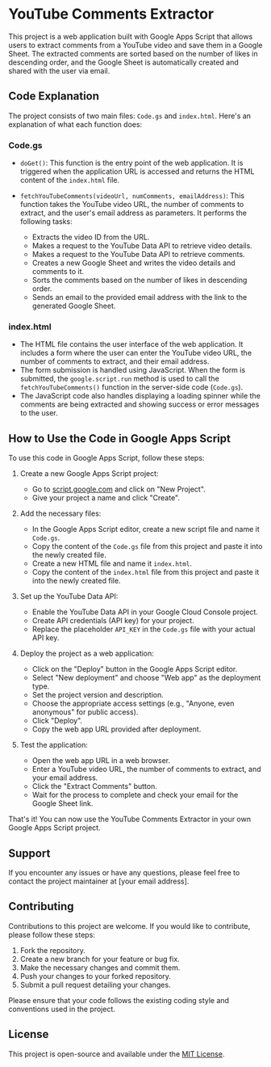 # YouTube Comments Extractor

This project is a web application built with Google Apps Script that allows users to extract comments from a YouTube video and save them in a Google Sheet. The extracted comments are sorted based on the number of likes in descending order, and the Google Sheet is automatically created and shared with the user via email.


## Code Explanation

The project consists of two main files: `Code.gs` and `index.html`. Here's an explanation of what each function does:

### Code.gs

- `doGet()`: This function is the entry point of the web application. It is triggered when the application URL is accessed and returns the HTML content of the `index.html` file.

- `fetchYouTubeComments(videoUrl, numComments, emailAddress)`: This function takes the YouTube video URL, the number of comments to extract, and the user's email address as parameters. It performs the following tasks:
  - Extracts the video ID from the URL.
  - Makes a request to the YouTube Data API to retrieve video details.
  - Makes a request to the YouTube Data API to retrieve comments.
  - Creates a new Google Sheet and writes the video details and comments to it.
  - Sorts the comments based on the number of likes in descending order.
  - Sends an email to the provided email address with the link to the generated Google Sheet.

### index.html

- The HTML file contains the user interface of the web application. It includes a form where the user can enter the YouTube video URL, the number of comments to extract, and their email address.
- The form submission is handled using JavaScript. When the form is submitted, the `google.script.run` method is used to call the `fetchYouTubeComments()` function in the server-side code (`Code.gs`).
- The JavaScript code also handles displaying a loading spinner while the comments are being extracted and showing success or error messages to the user.

## How to Use the Code in Google Apps Script

To use this code in Google Apps Script, follow these steps:

1. Create a new Google Apps Script project:
   - Go to [script.google.com](https://script.google.com/) and click on "New Project".
   - Give your project a name and click "Create".

2. Add the necessary files:
   - In the Google Apps Script editor, create a new script file and name it `Code.gs`.
   - Copy the content of the `Code.gs` file from this project and paste it into the newly created file.
   - Create a new HTML file and name it `index.html`.
   - Copy the content of the `index.html` file from this project and paste it into the newly created file.

3. Set up the YouTube Data API:
   - Enable the YouTube Data API in your Google Cloud Console project.
   - Create API credentials (API key) for your project.
   - Replace the placeholder `API_KEY` in the `Code.gs` file with your actual API key.

4. Deploy the project as a web application:
   - Click on the "Deploy" button in the Google Apps Script editor.
   - Select "New deployment" and choose "Web app" as the deployment type.
   - Set the project version and description.
   - Choose the appropriate access settings (e.g., "Anyone, even anonymous" for public access).
   - Click "Deploy".
   - Copy the web app URL provided after deployment.

5. Test the application:
   - Open the web app URL in a web browser.
   - Enter a YouTube video URL, the number of comments to extract, and your email address.
   - Click the "Extract Comments" button.
   - Wait for the process to complete and check your email for the Google Sheet link.

That's it! You can now use the YouTube Comments Extractor in your own Google Apps Script project.

## Support

If you encounter any issues or have any questions, please feel free to contact the project maintainer at [your email address].

## Contributing

Contributions to this project are welcome. If you would like to contribute, please follow these steps:

1. Fork the repository.
2. Create a new branch for your feature or bug fix.
3. Make the necessary changes and commit them.
4. Push your changes to your forked repository.
5. Submit a pull request detailing your changes.

Please ensure that your code follows the existing coding style and conventions used in the project.

## License

This project is open-source and available under the [MIT License](https://opensource.org/licenses/MIT).
